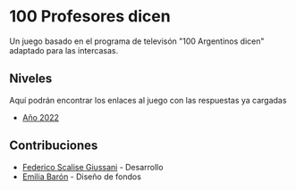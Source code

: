 # 100 Profesores dicen

Un juego basado en el programa de televisón "100 Argentinos dicen" adaptado para las intercasas.




## Niveles
Aquí podrán encontrar los enlaces al juego con las respuestas ya cargadas

- [Año 2022](http://100p.iteens.ml/?f=https://api.jsonbin.io/v3/b/62f457255c146d63ca6892f3)



## Contribuciones

- [Federico Scalise Giussani](https://github.com/Duplino) - Desarrollo
- [Emilia Barón](https://github.com/Emi-Ba) - Diseño de fondos

